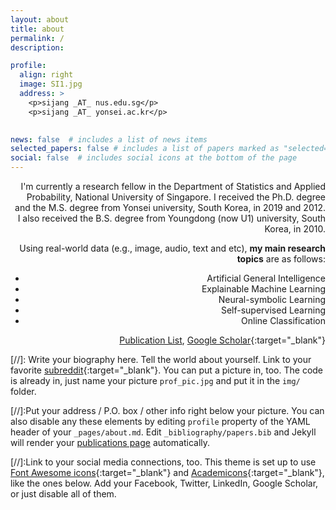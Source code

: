 ```yaml
---
layout: about
title: about
permalink: /
description:  

profile:
  align: right
  image: SI1.jpg
  address: >
    <p>sijang _AT_ nus.edu.sg</p>
    <p>sijang _AT_ yonsei.ac.kr</p>
    

news: false  # includes a list of news items
selected_papers: false # includes a list of papers marked as "selected={false}"
social: false  # includes social icons at the bottom of the page
---
```

<div style="text-align: right"> 


I'm currently a research fellow in the Department of Statistics and Applied Probability, National University of Singapore.
I received the Ph.D. degree and the M.S. degree from Yonsei university, South Korea, in 2019 and 2012. I also received the B.S. degree from Youngdong (now U1) university, South Korea, in 2010.

Using real-world data (e.g., image, audio, text and etc), **my main research topics** are as follows:
- Artificial General Intelligence
- Explainable Machine Learning
- Neural-symbolic Learning
- Self-supervised Learning
- Online Classification

[Publication List](https://sijang.github.io/publications/),
[Google Scholar](https://scholar.google.co.kr/citations?user=I7zRmqkAAAAJ&hl=en){:target="\_blank"}


</div>



[//]: Write your biography here. Tell the world about yourself. Link to your favorite [subreddit](http://reddit.com){:target="\_blank"}. You can put a picture in, too. The code is already in, just name your picture `prof_pic.jpg` and put it in the `img/` folder.

[//]:Put your address / P.O. box / other info right below your picture. You can also disable any these elements by editing `profile` property of the YAML header of your `_pages/about.md`. Edit `_bibliography/papers.bib` and Jekyll will render your [publications page](/al-folio/publications/) automatically.

[//]:Link to your social media connections, too. This theme is set up to use [Font Awesome icons](http://fortawesome.github.io/Font-Awesome/){:target="\_blank"} and [Academicons](https://jpswalsh.github.io/academicons/){:target="\_blank"}, like the ones below. Add your Facebook, Twitter, LinkedIn, Google Scholar, or just disable all of them.

